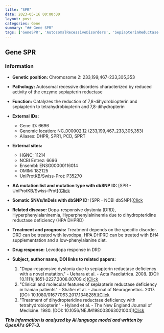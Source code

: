 ```yaml
---
title: "SPR"
date: 2023-05-16 00:00:00
layout: post
categories: Gene
summary: "## Gene SPR"
tags: ['GeneSPR', 'AutosomalRecessiveDisorders', 'SepiapterinReductase', 'Catalysis', 'DopaResponsiveDystonia', 'Hyperphenylalaninemia', 'Levodopa', 'BH4Supplementation']
---
```


## Gene SPR

### Information

- **Genetic position:** Chromosome 2: 233,199,467-233,305,353
- **Pathology:** Autosomal recessive disorders characterized by reduced activity of the enzyme sepiapterin reductase
- **Function:** Catalyzes the reduction of 7,8-dihydrobiopterin and sepiapterin to tetrahydrobiopterin and 7,8-dihydropterin
- **External IDs:**
    - Gene ID: 6696
    - Genomic location: NC_000002.12 (233,199,467..233,305,353)
    - Aliases: DHPR, SPR1, PCD, SPRT
- **External sites:**
    - HGNC: 11214
    - NCBI Entrez: 6696
    - Ensembl: ENSG00000116014
    - OMIM: 182125
    - UniProtKB/Swiss-Prot: P35270
- **AA mutation list and mutation type with dbSNP ID:** [SPR - UniProtKB/Swiss-Prot]([Click](https://www.uniprot.org/uniprot/P35270#mutations)
- **Somatic SNVs/InDels with dbSNP ID:** [SPR - NCBI dbSNP]([Click](https://www.ncbi.nlm.nih.gov/snp/rs764282212)
- **Related disease:** Dopa-responsive dystonia (DRD), Hyperphenylalaninemia, Hyperphenylalninemia due to dihydropteridine reductase deficiency (HPA DHPRD)
- **Treatment and prognosis:** Treatment depends on the specific disorder. DRD can be treated with levodopa, HPA DHPRD can be treated with BH4 supplementation and a low-phenylalanine diet.
- **Drug response:** Levodopa response in DRD
- **Subject, author name, DOI links to related papers:** 

    1. "Dopa-responsive dystonia due to sepiapterin reductase deficiency with a novel mutation." - Uehara et al. - Acta Paediatrica. 2008. [DOI: 10.1111/j.1651-2227.2008.00709.x]([Click](https://doi.org/10.1111/j.1651-2227.2008.00709.x)
    2. "Clinical and molecular features of sepiapterin reductase deficiency in Iranian patients" - Shafiei et al. - Journal of Neurogenetics. 2017. [DOI: 10.1080/01677063.2017.1348285]([Click](https://doi.org/10.1080/01677063.2017.1348285)
    3. "Treatment of dihydropteridine reductase deficiency with tetrahydrobiopterin" - Hyland et al. - The New England Journal of Medicine. 1980. [DOI: 10.1056/NEJM198003063021004]([Click](https://doi.org/10.1056/NEJM198003063021004)

**_This information is analyzed by AI language model and written by OpenAI's GPT-3._**